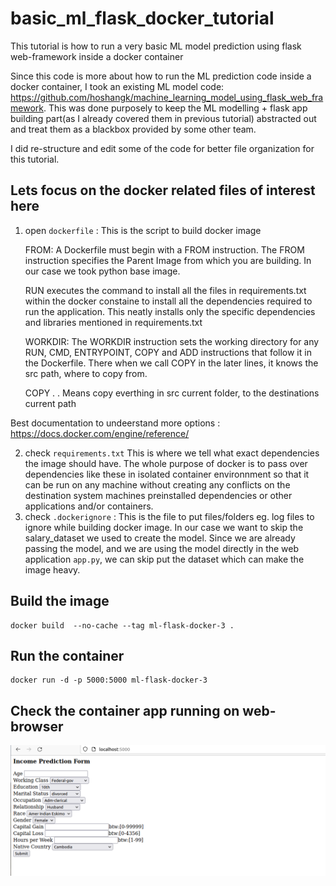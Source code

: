 # basic_ml_flask_docker_tutorial

This tutorial is how to run a very basic ML model prediction using flask web-framework inside a docker container


Since this code is more about how to run the ML prediction code inside a docker container, I took an existing ML model code: https://github.com/hoshangk/machine_learning_model_using_flask_web_framework. This was done purposely to keep the ML modelling + flask app building part(as I already covered them in previous tutorial) abstracted out and treat them as a blackbox provided by some other team.

I did re-structure and edit some of the code for better file organization for this tutorial.

## Lets focus on the docker related files of interest here

1. open ```dockerfile``` : This is the script to build docker image

    FROM: A Dockerfile must begin with a FROM instruction. The FROM instruction specifies the Parent Image from which you are building. In our case we took python base image. 
    
    RUN executes the command to install all the files in requirements.txt within the docker constaine to install all the dependencies required to run the application. This neatly installs only the specific dependencies and libraries mentioned in requirements.txt 

    WORKDIR: The WORKDIR instruction sets the working directory for any RUN, CMD, ENTRYPOINT, COPY and ADD instructions that follow it in the Dockerfile. 
    There when we call COPY in the later lines, it knows the src path, where to copy from. 

    COPY . .  Means copy everthing in src current folder, to the destinations current path

Best documentation to undeerstand more options : https://docs.docker.com/engine/reference/

2. check ```requirements.txt``` This is where we tell what exact dependencies the image should have. The whole purpose of docker is to pass over dependencies like these in isolated container environnment so that it can be run on any machine without creating any conflicts on the destination system machines preinstalled dependencies or other applications and/or containers.
3. check ```.dockerignore``` : This is the file to put files/folders eg. log files to ignore while building docker image. In our case we want to skip the salary_dataset we used to create the model. Since we are already passing the model, and we are using the model directly in the web application ```app.py```, we can skip put the dataset which can make the image heavy.

## Build the image
```
docker build  --no-cache --tag ml-flask-docker-3 .
```

## Run the container
```
docker run -d -p 5000:5000 ml-flask-docker-3
```

## Check the container app running on web-browser

![Alt text](snippets/app.png)
